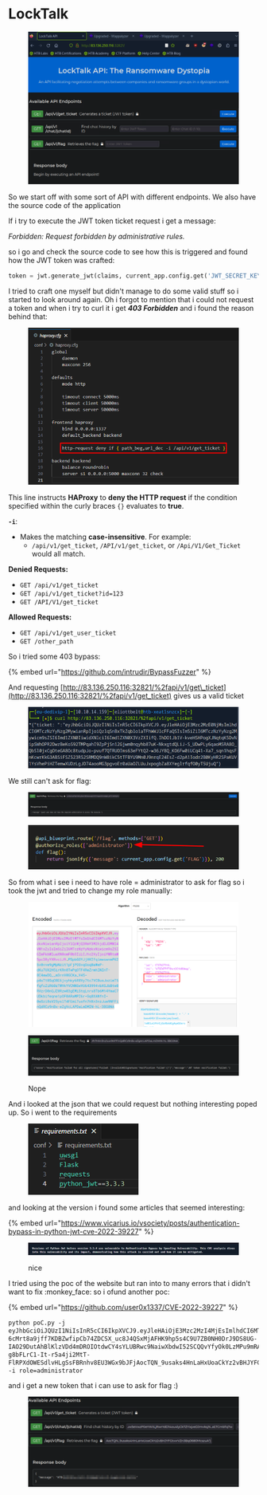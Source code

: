 # LockTalk

<figure><img src="../../../../.gitbook/assets/image (35).png" alt=""><figcaption></figcaption></figure>

So we start off with some sort of API with different endpoints. We also have the source code of the application&#x20;

If i try to execute the JWT token ticket request i get a message:

_Forbidden: Request forbidden by administrative rules._

so i go and check the source code to see how this is triggered and found how the JWT token was crafted:

```python
token = jwt.generate_jwt(claims, current_app.config.get('JWT_SECRET_KEY'), 'PS256', datetime.timedelta(minutes=60))
```

I tried to craft one myself but didn't manage to do some valid stuff so i started to look around again. Oh i forgot to mention that i could not request a token and when i try to curl it i get _**403 Forbidden**_ and i found the reason behind that:

<figure><img src="../../../../.gitbook/assets/image (36).png" alt=""><figcaption></figcaption></figure>

This line instructs **HAProxy** to **deny the HTTP request** if the condition specified within the curly braces `{}` evaluates to **true**.

**`-i`**:

* Makes the matching **case-insensitive**. For example:
  * `/api/v1/get_ticket`, `/API/v1/get_ticket`, or `/Api/V1/Get_Ticket` would all match.

**Denied Requests:**

* `GET /api/v1/get_ticket`
* `GET /api/v1/get_ticket?id=123`
* `GET /API/V1/get_ticket`

**Allowed Requests:**

* `GET /api/v1/get_user_ticket`
* `GET /other_path`

So i tried some 403 bypass:

{% embed url="https://github.com/intrudir/BypassFuzzer" %}

And requesting [http://83.136.250.116:32821/%2fapi/v1/get\_ticket](http://83.136.250.116:32821/%2fapi/v1/get_ticket) gives us a valid ticket

<figure><img src="../../../../.gitbook/assets/image (37).png" alt=""><figcaption></figcaption></figure>

We still can't ask for flag:

<figure><img src="../../../../.gitbook/assets/image (38).png" alt=""><figcaption></figcaption></figure>

<figure><img src="../../../../.gitbook/assets/image (40).png" alt=""><figcaption></figcaption></figure>

So from what i see i need to have role = administrator to ask for flag so i took the jwt and tried to change my role manually:

<figure><img src="../../../../.gitbook/assets/image (39).png" alt=""><figcaption></figcaption></figure>

<figure><img src="../../../../.gitbook/assets/image (41).png" alt=""><figcaption><p>Nope</p></figcaption></figure>

And i looked at the json that we could request but nothing interesting poped up. So i went to the requirements&#x20;

<figure><img src="../../../../.gitbook/assets/image (42).png" alt=""><figcaption></figcaption></figure>

and looking at the version i found some articles that seemed interesting:

{% embed url="https://www.vicarius.io/vsociety/posts/authentication-bypass-in-python-jwt-cve-2022-39227" %}

<figure><img src="../../../../.gitbook/assets/image (43).png" alt=""><figcaption><p>nice</p></figcaption></figure>

I tried using the poc of the website but ran into to many errors that i didn't want to fix :monkey\_face: so i ofund another poc:

{% embed url="https://github.com/user0x1337/CVE-2022-39227" %}

```
python poC.py -j eyJhbGciOiJQUzI1NiIsInR5cCI6IkpXVCJ9.eyJleHAiOjE3Mzc2MzI4MjEsImlhdCI6MTczNzYyOTIyMSwianRpIjoibE4yMkQwUWhaRmdzQi1sY1lBUU1aUSIsIm5iZiI6MTczNzYyOTIyMSwicm9sZSI6Imd1ZXN0IiwidXNlciI6Imd1ZXN0X3VzZXIifQ.J-6cMrt8a9jff7KDBZwfipCb74ZDCSX_uc8J4QSxMjAFHK9hp5s4C9U7ZB0NH0DrJ9DS8UG-IAO29DutAhBlKlzVDd4mDROIOtdwCY4sYLUBRwc9NaiwXbdwI52SCQQvYfyOk0LzMPu9mRAywW4xbuNQZZGWSTeV4CbAG_vw_CzQwPIHQRmRYgHecXlm_p1gnOW2aXUFahzghB1PnrSrz8inQ7Nk3QzvPa8-g8bFLrC1-It-r5a4ji2MtT-FlRPXdOWESdlvHLgSsFBRnhv8EU3WGx9bJFjAocTQN_9usaks4HnLaHxUoaCkYz2vBHJYFGtvvrVZn3Bq0680McszuA -i role=administrator
```

and i get a new token that i can use to ask for flag :)

<figure><img src="../../../../.gitbook/assets/image (45).png" alt=""><figcaption></figcaption></figure>
